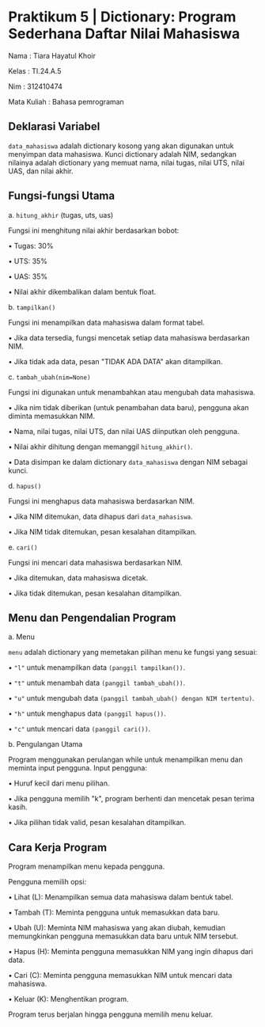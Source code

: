 # Praktikum 5 | Dictionary: Program Sederhana Daftar Nilai Mahasiswa

Nama : Tiara Hayatul Khoir

Kelas : TI.24.A.5

Nim : 312410474

Mata Kuliah : Bahasa pemrograman

## Deklarasi Variabel
`data_mahasiswa` adalah dictionary kosong yang akan digunakan untuk menyimpan data mahasiswa. Kunci dictionary adalah NIM, sedangkan nilainya adalah dictionary yang memuat nama, nilai tugas, nilai UTS, nilai UAS, dan nilai akhir.

## Fungsi-fungsi Utama
a. `hitung_akhir` (tugas, uts, uas)

Fungsi ini menghitung nilai akhir berdasarkan bobot:

•	Tugas: 30%

•	UTS: 35%

•	UAS: 35%

•	Nilai akhir dikembalikan dalam bentuk float.

b. `tampilkan()`

Fungsi ini menampilkan data mahasiswa dalam format tabel.

•	Jika data tersedia, fungsi mencetak setiap data mahasiswa berdasarkan NIM.

•	Jika tidak ada data, pesan "TIDAK ADA DATA" akan ditampilkan.

c. `tambah_ubah(nim=None)`

Fungsi ini digunakan untuk menambahkan atau mengubah data mahasiswa.

•	Jika nim tidak diberikan (untuk penambahan data baru), pengguna akan diminta memasukkan NIM.

•	Nama, nilai tugas, nilai UTS, dan nilai UAS diinputkan oleh pengguna.

•	Nilai akhir dihitung dengan memanggil `hitung_akhir()`.

•	Data disimpan ke dalam dictionary `data_mahasiswa` dengan NIM sebagai kunci.

d. `hapus()`

Fungsi ini menghapus data mahasiswa berdasarkan NIM.

•	Jika NIM ditemukan, data dihapus dari `data_mahasiswa`.

•	Jika NIM tidak ditemukan, pesan kesalahan ditampilkan.

e. `cari()`

Fungsi ini mencari data mahasiswa berdasarkan NIM.

•	Jika ditemukan, data mahasiswa dicetak.

•	Jika tidak ditemukan, pesan kesalahan ditampilkan.

## Menu dan Pengendalian Program

a. Menu

`menu` adalah dictionary yang memetakan pilihan menu ke fungsi yang sesuai:

•	`"l"` untuk menampilkan data `(panggil tampilkan())`.

•	`"t"` untuk menambah data `(panggil tambah_ubah())`.

•	`"u"` untuk mengubah data `(panggil tambah_ubah() dengan NIM tertentu)`.

•	`"h"` untuk menghapus data `(panggil hapus())`.

•	`"c"` untuk mencari data `(panggil cari())`.

b. Pengulangan Utama

Program menggunakan perulangan while untuk menampilkan menu dan meminta input pengguna. Input pengguna:

•	Huruf kecil dari menu pilihan.

•	Jika pengguna memilih "k", program berhenti dan mencetak pesan terima kasih.

•	Jika pilihan tidak valid, pesan kesalahan ditampilkan.

## Cara Kerja Program

Program menampilkan menu kepada pengguna.

Pengguna memilih opsi:

•	Lihat (L): Menampilkan semua data mahasiswa dalam bentuk tabel.

•	Tambah (T): Meminta pengguna untuk memasukkan data baru.

•	Ubah (U): Meminta NIM mahasiswa yang akan diubah, kemudian memungkinkan pengguna memasukkan data baru untuk NIM tersebut.

•	Hapus (H): Meminta pengguna memasukkan NIM yang ingin dihapus dari data.

•	Cari (C): Meminta pengguna memasukkan NIM untuk mencari data mahasiswa.

•	Keluar (K): Menghentikan program.

Program terus berjalan hingga pengguna memilih menu keluar.
